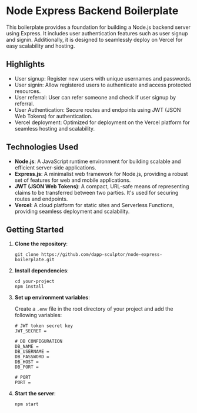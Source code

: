 
# Node Express Backend Boilerplate

This boilerplate provides a foundation for building a Node.js backend server using Express. It includes user authentication features such as user signup and signin. Additionally, it is designed to seamlessly deploy on Vercel for easy scalability and hosting.

## Highlights

- User signup: Register new users with unique usernames and passwords.
- User signin: Allow registered users to authenticate and access protected resources.
- User referral: User can refer someone and check if user signup by referral.
- User Authentication: Secure routes and endpoints using JWT (JSON Web Tokens) for authentication.
- Vercel deployment: Optimized for deployment on the Vercel platform for seamless hosting and scalability.

## Technologies Used

- **Node.js**: A JavaScript runtime environment for building scalable and efficient server-side applications.
- **Express.js**: A minimalist web framework for Node.js, providing a robust set of features for web and mobile applications.
- **JWT (JSON Web Tokens)**: A compact, URL-safe means of representing claims to be transferred between two parties. It's used for securing routes and endpoints.
- **Vercel**: A cloud platform for static sites and Serverless Functions, providing seamless deployment and scalability.

## Getting Started

1. **Clone the repository**:

   ```
   git clone https://github.com/dapp-sculptor/node-express-boilerplate.git
   ```

2. **Install dependencies**:

   ```
   cd your-project
   npm install
   ```

3. **Set up environment variables**:

   Create a `.env` file in the root directory of your project and add the following variables:

   ```
   # JWT token secret key
   JWT_SECRET = 

   # DB CONFIGURATION
   DB_NAME = 
   DB_USERNAME = 
   DB_PASSWORD = 
   DB_HOST = 
   DB_PORT = 

   # PORT
   PORT = 
   ```

4. **Start the server**:

   ```
   npm start
   ```
 
 